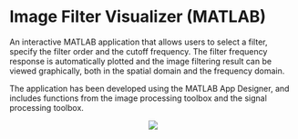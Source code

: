 # Image Filter Visualizer (MATLAB)
An interactive MATLAB application that allows users to select a filter, specify the filter order and the cutoff frequency. The filter frequency response is automatically plotted and the image filtering result can be viewed graphically, both in the spatial domain and the frequency domain.

The application has been developed using the MATLAB App Designer, and includes functions from the image processing toolbox and the signal processing toolbox.

<p align="center">
  <img src ="https://i.imgur.com/MzrY1GF.png"/>
</p>
